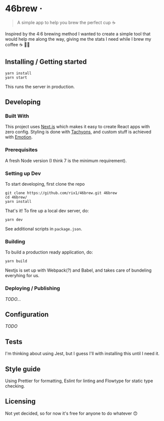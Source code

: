 # 46brew &middot;

> A simple app to help you brew the perfect cup ☕️

Inspired by the 4:6 brewing method I wanted to create a simple tool that would help me along the way, giving me the stats I need while I brew my coffee ☕️ 👷‍♂️

## Installing / Getting started

```shell
yarn install
yarn start
```

This runs the server in production.

## Developing

### Built With

This project uses [Next.js](nextjs.org) which makes it easy to create React apps with zero config. Styling is done with [Tachyons](http://tachyons.io/), and custom stuff is achieved with [Emotion](https://emotion.sh/).

### Prerequisites

A fresh Node version (I think 7 is the minimum requirement).

### Setting up Dev

To start developing, first clone the repo

```shell
git clone https://github.com/rix1/46brew.git 46brew
cd 46brew/
yarn install
```

That's it! To fire up a local dev server, do:

```shell
yarn dev
```

See additional scripts in `package.json`.

### Building

To build a production ready application, do:

```shell
yarn build
```

Nextjs is set up with Webpack(?) and Babel, and takes care of bundeling everyhing for us.

### Deploying / Publishing

_TODO..._

<!-- give instructions on how to build and release a new version
In case there's some step you have to take that publishes this project to a
server, this is the right time to state it.

```shell
packagemanager deploy your-project -s server.com -u username -p password
```

And again you'd need to tell what the previous code actually does. -->

## Configuration

<!-- Here you should write what are all of the configurations a user can enter when
using the project. -->

_TODO_

## Tests

I'm thinking about using Jest, but I guess I'll with installing this until I need it.

## Style guide

Using Prettier for formatting, Eslint for linting and Flowtype for static type checking.

## Licensing

Not yet decided, so for now it's free for anyone to do whatever 🙃
